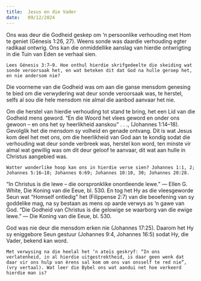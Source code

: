 ```yaml
---
title:  Jesus en die Vader
date:   09/12/2024
---
```


Ons was deur die Godheid geskep om ‘n persoonlike verhouding met Hom te geniet (Génesis 1:26, 27). Weens sonde was daardie verhouding egter radikaal ontwrig. Ons kan die onmiddellike aanslag van hierdie ontwrigting in die Tuin van Eden se verhaal sien.

`Lees Génesis 3:7–9. Hoe onthul hierdie skrifgedeelte die skeiding wat sonde veroorsaak het, en wat beteken dit dat God na hulle geroep het, en nie andersom nie?`

Die voorneme van die Godheid was om aan die ganse mensdom genesing te bied om die verwydering wat deur sonde veroorsaak was, te herstel, selfs al sou die hele mensdom nie almal die aanbod aanvaar het nie.

Om die herstel van hierdie verhouding tot stand te bring, het een Lid van die Godheid mens geword. “En die Woord het vlees geword en onder ons gewoon – en ons het sy heerlikheid aanskou” . . ., (Johannes 1:14–18). Gevolglik het die mensdom sy volheid en genade ontvang. Dit is wat Jesus kom deel het met ons, om die heerlikheid van God aan te kondig sodat die verhouding wat deur sonde verbreek was, herstel kon word, ten minste vir almal wat gewillig was om dit deur geloof te aanvaar, dit wat aan hulle in Christus aangebied was.

`Watter wonderlike hoop kan ons in hierdie verse sien? Johannes 1:1, 2; Johannes 5:16–18; Johannes 6:69; Johannes 10:10, 30; Johannes 20:28.`

“In Christus is die lewe – die oorspronklike onontleende lewe.” — Ellen G. White, Die Koning van die Eeue, bl. 530. En tog het Hy as die vleesgeworde Seun wat “Homself ontledig” het (Filippense 2:7) van die beoefening van sy goddelike mag, na sy bestaan as mens op aarde verwys as ‘n gawe van God. “Die Godheid van Christus is die gelowige se waarborg van die ewige lewe.” — Die Koning van die Eeue, bl. 530.

God was nie deur die mensdom erken nie (Johannes 17:25). Daarom het Hy sy eniggebore Seun gestuur (Johannes 9:4, Johannes 16:5) sodat Hy, die Vader, bekend kan word.

`Met verwysing na die heelal het ‘n ateïs geskryf: “In ons verlatenheid, in al hierdie uitgestrektheid, is daar geen wenk dat daar vir ons hulp van êrens sal kom om ons van onsself te red nie”, (vry vertaal). Wat leer die Bybel ons wat aandui net hoe verkeerd hierdie man is?`